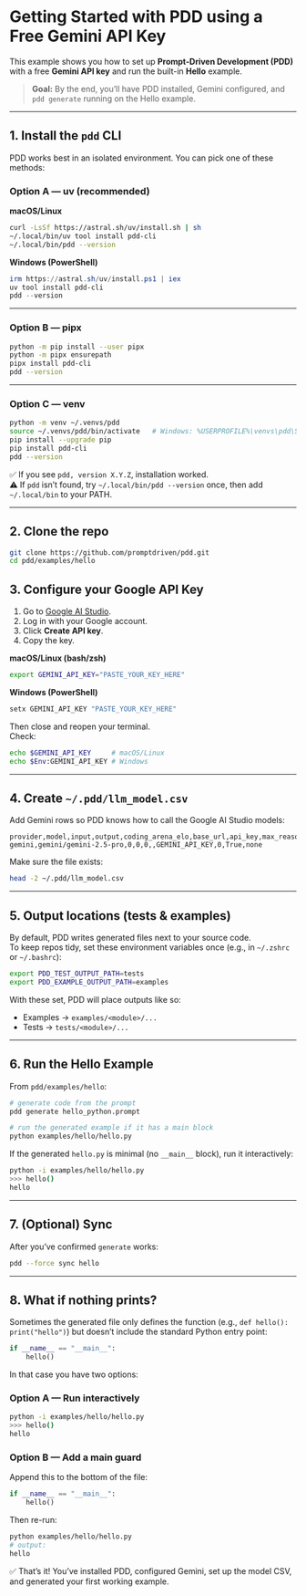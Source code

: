 # Getting Started with PDD using a Free Gemini API Key

This example shows you how to set up **Prompt-Driven Development (PDD)** with a free **Gemini API key** and run the built-in **Hello** example.

> **Goal:** By the end, you’ll have PDD installed, Gemini configured, and `pdd generate` running on the Hello example.

---

## 1. Install the `pdd` CLI

PDD works best in an isolated environment. You can pick one of these methods:

### Option A — uv (recommended)

**macOS/Linux**
```bash
curl -LsSf https://astral.sh/uv/install.sh | sh
~/.local/bin/uv tool install pdd-cli
~/.local/bin/pdd --version
```

**Windows (PowerShell)**
```powershell
irm https://astral.sh/uv/install.ps1 | iex
uv tool install pdd-cli
pdd --version
```

---

### Option B — pipx
```bash
python -m pip install --user pipx
python -m pipx ensurepath
pipx install pdd-cli
pdd --version
```

---

### Option C — venv
```bash
python -m venv ~/.venvs/pdd
source ~/.venvs/pdd/bin/activate   # Windows: %USERPROFILE%\venvs\pdd\Scripts\activate
pip install --upgrade pip
pip install pdd-cli
pdd --version
```

✅ If you see `pdd, version X.Y.Z`, installation worked.  
⚠️ If `pdd` isn’t found, try `~/.local/bin/pdd --version` once, then add `~/.local/bin` to your PATH.

---

## 2. Clone the repo

```bash
git clone https://github.com/promptdriven/pdd.git
cd pdd/examples/hello
```

## 3. Configure your Google API Key

1. Go to [Google AI Studio](https://aistudio.google.com/app/apikey).  
2. Log in with your Google account.  
3. Click **Create API key**.  
4. Copy the key.

**macOS/Linux (bash/zsh)**
```bash
export GEMINI_API_KEY="PASTE_YOUR_KEY_HERE"
```

**Windows (PowerShell)**
```powershell
setx GEMINI_API_KEY "PASTE_YOUR_KEY_HERE"
```

Then close and reopen your terminal.  
Check:
```bash
echo $GEMINI_API_KEY     # macOS/Linux
echo $Env:GEMINI_API_KEY # Windows
```

---

## 4. Create `~/.pdd/llm_model.csv`

Add Gemini rows so PDD knows how to call the Google AI Studio models:

```csv
provider,model,input,output,coding_arena_elo,base_url,api_key,max_reasoning_tokens,structured_output,reasoning_type
gemini,gemini/gemini-2.5-pro,0,0,0,,GEMINI_API_KEY,0,True,none
```

Make sure the file exists:
```bash
head -2 ~/.pdd/llm_model.csv
```

---

## 5. Output locations (tests & examples)

By default, PDD writes generated files next to your source code.  
To keep repos tidy, set these environment variables once (e.g., in `~/.zshrc` or `~/.bashrc`):

```bash
export PDD_TEST_OUTPUT_PATH=tests
export PDD_EXAMPLE_OUTPUT_PATH=examples
```

With these set, PDD will place outputs like so:
- Examples → `examples/<module>/...`
- Tests → `tests/<module>/...`

---

## 6. Run the Hello Example

From `pdd/examples/hello`:

```bash
# generate code from the prompt
pdd generate hello_python.prompt

# run the generated example if it has a main block
python examples/hello/hello.py
```

If the generated `hello.py` is minimal (no `__main__` block), run it interactively:

```bash
python -i examples/hello/hello.py
>>> hello()
hello
```

---
## 7. (Optional) Sync

After you’ve confirmed `generate` works:

```bash
pdd --force sync hello
```
---

## 8. What if nothing prints?

Sometimes the generated file only defines the function (e.g., `def hello(): print("hello")`) but doesn’t include the standard Python entry point:

```python
if __name__ == "__main__":
    hello()
```

In that case you have two options:

### Option A — Run interactively
```bash
python -i examples/hello/hello.py
>>> hello()
hello
```

### Option B — Add a main guard
Append this to the bottom of the file:
```python
if __name__ == "__main__":
    hello()
```
Then re-run:
```bash
python examples/hello/hello.py
# output:
hello
```


✅ That’s it! You’ve installed PDD, configured Gemini, set up the model CSV, and generated your first working example.
